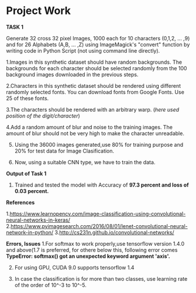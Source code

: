 # Project Work

**TASK 1**

Generate 32 cross 32 pixel Images, 1000 each for 10 characters (0,1,2, ... ,9) and for 26 Alphabets (A,B, ... ,Z) using ImageMagick's "convert" function by writing code in Python Script (not using command line directly).

1.Images in this synthetic dataset should have random backgrounds. The backgrounds for each character should be selected randomly from the 100 background images downloaded in the previous steps. 

2.Characters in this synthetic dataset should be rendered using different randomly selected fonts. You can download fonts from Google Fonts. Use 25 of these fonts. 

3.The characters should be rendered with an arbitrary warp. (*here used position of the digit/character*)

4.Add a random amount of blur and noise to the training images. The amount of blur should not be very high to make the character unreadable. 

5. Using the 36000 images generated,use 80% for training purpose and 20% for test data for Image Clasification.

6. Now, using a suitable CNN type, we have to train the data. 

**Output of Task 1**

1. Trained and tested the model with Accuracy of **97.3 percent and loss of 0.03 percent.**

**References**

1.https://www.learnopencv.com/image-classification-using-convolutional-neural-networks-in-keras/
2.https://www.pyimagesearch.com/2016/08/01/lenet-convolutional-neural-network-in-python/
3.http://cs231n.github.io/convolutional-networks/

**Errors, Issues**
1.For softmax to work properly,use tensorflow version 1.4.0 and above(1.7 is preferred, for othere below this, following error comes
  **TypeError: softmax() got an unexpected keyword argument 'axis'.**
  
2. For using GPU, CUDA 9.0 supports tensorflow 1.4 

3. In case the classification is for more than two classes, use learning rate of the order of 10^-3 to 10^-5.

